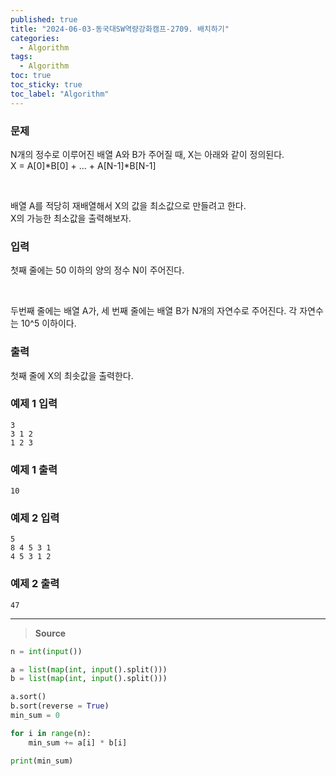 ```yaml
---
published: true
title: "2024-06-03-동국대SW역량강화캠프-2709. 배치하기"
categories:
  - Algorithm
tags:
  - Algorithm
toc: true
toc_sticky: true
toc_label: "Algorithm"
---
```


### **문제**

N개의 정수로 이루어진 배열 A와 B가 주어질 때, X는 아래와 같이 정의된다.  
X = A[0]*B[0] + ... + A[N-1]*B[N-1]

<br/>

배열 A를 적당히 재배열해서 X의 값을 최소값으로 만들려고 한다.  
X의 가능한 최소값을 출력해보자.

### **입력**

첫째 줄에는 50 이하의 양의 정수 N이 주어진다.

<br/>

두번째 줄에는 배열 A가, 세 번째 줄에는 배열 B가 N개의 자연수로 주어진다.
각 자연수는 10^5 이하이다.

### **출력**

첫째 줄에 X의 최솟값을 출력한다.

### **예제 1 입력**

```
3
3 1 2
1 2 3
```

### **예제 1 출력**

```
10
```

### **예제 2 입력**

```
5
8 4 5 3 1
4 5 3 1 2
```

### **예제 2 출력**

```
47
```

---

> **Source**

```python
n = int(input())

a = list(map(int, input().split()))
b = list(map(int, input().split()))

a.sort()
b.sort(reverse = True)
min_sum = 0

for i in range(n):
	min_sum += a[i] * b[i]

print(min_sum)
```
